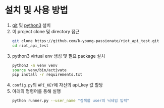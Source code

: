 # 설치 및 사용 방법
1. [git](https://git-scm.com/downloads) 및 [python3](https://www.python.org/downloads/) 설치
1. 이 project clone 및 directory 접근
    ```bash
    git clone https://github.com/k-young-passionate/riot_api_test.git
    cd riot_api_test
    ```
1. python3 virtual env 생성 및 필요 package 설치
    ```bash
    python3 -m venv venv
    source venv/bin/activate
    pip install -r requirements.txt
    ```
1. `config.py`의 `API_KEY`에 자신의 api_key 값 할당
1. 아래의 명령어를 통해 실행
    ```bash
    python runner.py --user_name "검색할 user의 닉네임 입력"
    ```
